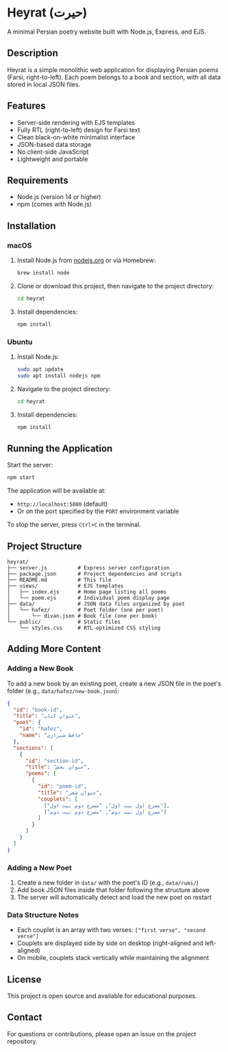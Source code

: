 # Heyrat (حیرت)

A minimal Persian poetry website built with Node.js, Express, and EJS.

## Description

Heyrat is a simple monolithic web application for displaying Persian poems (Farsi, right-to-left). Each poem belongs to a book and section, with all data stored in local JSON files.

## Features

- Server-side rendering with EJS templates
- Fully RTL (right-to-left) design for Farsi text
- Clean black-on-white minimalist interface
- JSON-based data storage
- No client-side JavaScript
- Lightweight and portable

## Requirements

- Node.js (version 14 or higher)
- npm (comes with Node.js)

## Installation

### macOS

1. Install Node.js from [nodejs.org](https://nodejs.org/) or via Homebrew:
   ```bash
   brew install node
   ```

2. Clone or download this project, then navigate to the project directory:
   ```bash
   cd heyrat
   ```

3. Install dependencies:
   ```bash
   npm install
   ```

### Ubuntu

1. Install Node.js:
   ```bash
   sudo apt update
   sudo apt install nodejs npm
   ```

2. Navigate to the project directory:
   ```bash
   cd heyrat
   ```

3. Install dependencies:
   ```bash
   npm install
   ```

## Running the Application

Start the server:

```bash
npm start
```

The application will be available at:
- `http://localhost:5000` (default)
- Or on the port specified by the `PORT` environment variable

To stop the server, press `Ctrl+C` in the terminal.

## Project Structure

```
heyrat/
├── server.js          # Express server configuration
├── package.json       # Project dependencies and scripts
├── README.md          # This file
├── views/             # EJS templates
│   ├── index.ejs      # Home page listing all poems
│   └── poem.ejs       # Individual poem display page
├── data/              # JSON data files organized by poet
│   └── hafez/         # Poet folder (one per poet)
│       └── divan.json # Book file (one per book)
└── public/            # Static files
    └── styles.css     # RTL-optimized CSS styling
```

## Adding More Content

### Adding a New Book

To add a new book by an existing poet, create a new JSON file in the poet's folder (e.g., `data/hafez/new-book.json`):

```json
{
  "id": "book-id",
  "title": "عنوان کتاب",
  "poet": {
    "id": "hafez",
    "name": "حافظ شیرازی"
  },
  "sections": [
    {
      "id": "section-id",
      "title": "عنوان بخش",
      "poems": [
        {
          "id": "poem-id",
          "title": "عنوان شعر",
          "couplets": [
            ["مصرع اول بیت اول", "مصرع دوم بیت اول"],
            ["مصرع اول بیت دوم", "مصرع دوم بیت دوم"]
          ]
        }
      ]
    }
  ]
}
```

### Adding a New Poet

1. Create a new folder in `data/` with the poet's ID (e.g., `data/rumi/`)
2. Add book JSON files inside that folder following the structure above
3. The server will automatically detect and load the new poet on restart

### Data Structure Notes

- Each couplet is an array with two verses: `["first verse", "second verse"]`
- Couplets are displayed side by side on desktop (right-aligned and left-aligned)
- On mobile, couplets stack vertically while maintaining the alignment

## License

This project is open source and available for educational purposes.

## Contact

For questions or contributions, please open an issue on the project repository.
